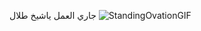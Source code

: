 جاري العمل  ياشيخ طلال ![StandingOvationGIF](https://github.com/user-attachments/assets/e5662fbf-a25b-4942-a701-3d2cccb0af5b)
 
